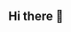 ## Hi there 👋

<!--
**aneeshahehe/aneeshahehe** is a ✨ _special_ ✨ repository because its `README.md` (this file) appears on your GitHub profile.

Here are some ideas to get you started:

- 🔭 I’m currently working on learning Data Engineering techniques, Web Technology and Data Analysis Tools
- 💬 Ask me about ...
- 📫 How to reach me: https://linkedin.com/in/aneeshabanik
- 😄 Pronouns: she/her
-->
